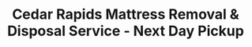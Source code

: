 ---
layout: location.njk
title: "Cedar Rapids Mattress Removal & Disposal Service - Next Day Pickup"
description: "Professional mattress removal in Cedar Rapids, IA. Serving Iowa's aerospace capital with next-day pickup and 100% recycling. No advance scheduling required, "
permalink: /mattress-removal/iowa/cedar-rapids/
city: Cedar Rapids
state: Iowa
stateAbbreviation: IA
stateSlug: iowa
tier: 2
coordinates:
  lat: 41.9778
  lng: -91.6656
pricing:
  startingPrice: 125
  single: 125
  queen: 155
  king: 180
  boxSpring: 30
neighborhoods:
  - name: "Czech Village"
    zipCodes: ["52401"]
  - name: "NewBo District"
    zipCodes: ["52401"]
  - name: "Downtown Core"
    zipCodes: ["52401"]
  - name: "Mays Island"
    zipCodes: ["52401"]
  - name: "Kingston"
    zipCodes: ["52401"]
  - name: "Wellington Heights"
    zipCodes: ["52403"]
  - name: "Oakhill Jackson"
    zipCodes: ["52403"]
  - name: "Linn Mar"
    zipCodes: ["52403"]
  - name: "Prairie Creek"
    zipCodes: ["52403"]
  - name: "Moundview"
    zipCodes: ["52402"]
  - name: "Rolling Green"
    zipCodes: ["52402"]
  - name: "Hiawatha Heights"
    zipCodes: ["52411"]
  - name: "Westdale"
    zipCodes: ["52404"]
  - name: "Indian Creek"
    zipCodes: ["52404"]
  - name: "Cedar Hills"
    zipCodes: ["52404"]
  - name: "Bowman Woods"
    zipCodes: ["52405"]
  - name: "Noelridge"
    zipCodes: ["52405"]
  - name: "Kenwood"
    zipCodes: ["52405"]
  - name: "Time Check"
    zipCodes: ["52402"]
zipCodes: [52401, 52402, 52403, 52404, 52405, 52411]
recyclingPartners:
  - Willis Dady Recycling
  - Linn County Solid Waste Agency
  - Regional Material Recovery Centers
localRegulations: "Cedar Rapids requires advance scheduling through city Solid Waste Division during business hours only, with mandatory fees and strict scheduling restrictions. County facilities send mattresses to landfills, while local recycling options have extremely limited weekday-only hours and quantity restrictions. Why deal with phone tag during work hours, scheduling delays, and uncertain disposal methods when you need immediate removal? Our next-day professional service eliminates bureaucratic hassles, handles pickup anytime, and provides guaranteed 100% recycling. Perfect for Cedar Rapids' manufacturing workforce who value efficiency and environmental responsibility."
nearbyCities:
  - name: Des Moines
    slug: des-moines
    distance: 100
    isSuburb: false
reviews:
  count: 298
  featured:
    - text: "Collins Aerospace shift worker here - needed mattress gone before my next rotation. City scheduling meant calling during work hours, but these folks handled everything with a simple text. Next morning it was gone. Way easier than the Willis Dady time restrictions."
      author: "Mike T."
      neighborhood: "Westdale"
    - text: "Moving from NewBo to Portland next week. Thought I'd have to wait around for city pickup scheduling, but found these guys online. Super straightforward - scheduled Saturday, gone Sunday. Exactly what Cedar Rapids professionals need."
      author: "Sarah K."
      neighborhood: "NewBo District"
    - text: "Been in Wellington Heights 20 years and this was the smoothest furniture removal ever. My husband works at General Mills and couldn't take time off for city scheduling calls. Team was respectful of our hardwood floors and the recycling commitment matches our environmental values perfectly."
      author: "Linda R."
      neighborhood: "Wellington Heights"
faqs:
  - question: "How does pickup work with Cedar Rapids manufacturing shift schedules?"
    answer: "We understand aerospace and food processing shift work - overnight, swing shifts, weekends. Next-day scheduling works around Collins Aerospace rotations and plant schedules without requiring business hour phone calls to city services."
  - question: "Do you serve all Cedar Rapids neighborhoods and surrounding areas?"
    answer: "Absolutely. From Czech Village downtown to Westdale suburbs, NewBo District to Rolling Green - we serve the entire Cedar Rapids metro throughout Linn County."
  - question: "Can you handle tight timelines better than city scheduling?"
    answer: "Yes. Cedar Rapids city services require advance business-hour scheduling with fees. We provide immediate next-day service without the hassle of coordinating with municipal schedules or Willis Dady's limited weekday hours."
  - question: "What's included beyond basic removal?"
    answer: "Complete service includes pickup from any floor, professional transportation, and 100% mattress recycling. No advance phone calls, business hour restrictions, or preparation requirements."
  - question: "How does recycling work compared to local disposal options?"
    answer: "Linn County facilities typically landfill mattresses despite $20 fees. Willis Dady offers recycling but with restrictive 9 AM-2 PM weekday hours. We guarantee 100% recycling with convenient scheduling - springs become steel products, foam becomes padding."
  - question: "Do you accommodate Cedar Rapids' post-flood building requirements?"
    answer: "Our team understands Cedar Rapids housing variety - flood-rebuilt homes with modern access, historic Czech Village properties, riverside developments. We navigate different architectural challenges professionally."
  - question: "Can you coordinate with aerospace industry relocations?"
    answer: "Definitely. Collins Aerospace transfers, defense contractor moves, manufacturing industry relocations - we handle the tight timelines and professional coordination common in Cedar Rapids' aerospace community."
  - question: "How does your service compare to municipal bulk pickup?"
    answer: "Immediate next-day availability versus advance business-hour scheduling, professional indoor removal versus curbside requirements, and guaranteed recycling rather than landfill disposal at county facilities."
pageContent:
  heroDescription: "Collins Aerospace engineer upgrading your Westdale home? Czech Village resident renovating your historic property? Skip the scheduling hassle - we handle next-day mattress removal with complete recycling."
  aboutService: "<p>Manufacturing schedules don't align with city service hours. Cedar Rapids, home to 134,758 residents and Iowa's aerospace capital, operates on shift work - swing shifts, overnight rotations, weekend manufacturing. This dynamic river city, known as the 'City of Five Seasons,' deserves service matching its industrial efficiency and community values.</p><p>From Czech Village's historic charm to NewBo District's cultural revival, Westdale's suburban families to Wellington Heights' established homes, we understand Cedar Rapids' unique character. Our next-day pickup eliminates municipal scheduling requirements while providing 100% mattress recycling that honors this environmentally conscious community's commitment to sustainability.</p>"
  serviceAreasIntro: "Covering every Cedar Rapids district - from downtown Czech Village to suburban Westdale, NewBo's arts corridor to Rolling Green neighborhoods."
  regulationsCompliance: "We streamline Cedar Rapids' advance scheduling system and exceed Linn County requirements with immediate availability when manufacturing schedules demand flexibility."
  environmentalImpact: "<p>Cedar Rapids' manufacturing heritage emphasizes environmental responsibility and community innovation. Unlike Linn County's standard landfill disposal, we recycle every mattress component - steel springs become aerospace materials, memory foam transforms into industrial padding, fabric converts to insulation products.</p><p>This approach serves Cedar Rapids workers managing shift schedules, downtown loft upgrades, and suburban family transitions. No business hour phone calls, no advance scheduling - just responsible service matching the efficiency Iowa's manufacturing center expects from its community partners.</p>"
  howItWorksScheduling: "Flexible next-day availability works around Cedar Rapids manufacturing shifts, aerospace schedules, and the demanding timelines of Iowa's industrial workforce."
  howItWorksService: "Professional coordination with modern construction, historic neighborhoods, riverside developments, and the diverse housing landscape of Cedar Rapids' continued growth."
  howItWorksDisposal: "Complete mattress recycling at certified facilities - every material becomes new products with zero landfill impact, supporting the environmental consciousness Cedar Rapids demonstrates through its manufacturing innovation and community leadership."
  sidebarStats:
    mattressesRemoved: 742
---